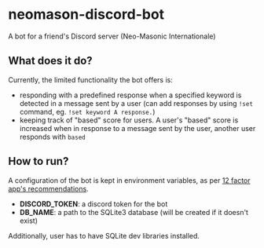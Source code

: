 # neomason-discord-bot
A bot for a friend's Discord server (Neo-Masonic Internationale)

## What does it do?
Currently, the limited functionality the bot offers is:
- responding with a predefined response when a specified keyword is detected in a message sent by a user (can add responses by using `!set` command, eg. `!set keyword A response.`)
- keeping track of "based" score for users. A user's "based" score is increased when in response to a message sent by the user, another user responds with `based`

## How to run?
A configuration of the bot is kept in environment variables, as per [12 factor app's recommendations](https://12factor.net/).

- **DISCORD_TOKEN**: a discord token for the bot
- **DB_NAME**: a path to the SQLite3 database (will be created if it doesn't exist)

Additionally, user has to have SQLite dev libraries installed.
